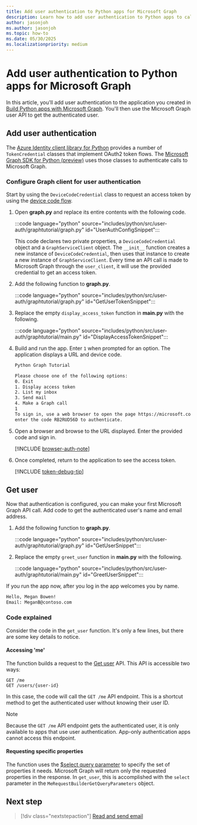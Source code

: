 ```yaml
---
title: Add user authentication to Python apps for Microsoft Graph
description: Learn how to add user authentication to Python apps to call Microsoft Graph
author: jasonjoh
ms.author: jasonjoh
ms.topic: how-to
ms.date: 05/30/2025
ms.localizationpriority: medium
---
```


# Add user authentication to Python apps for Microsoft Graph

In this article, you'll add user authentication to the application you created in [Build Python apps with Microsoft Graph](python.md). You'll then use the Microsoft Graph user API to get the authenticated user.

## Add user authentication

The [Azure Identity client library for Python](https://github.com/Azure/azure-sdk-for-python/tree/main/sdk/identity/azure-identity) provides a number of `TokenCredential` classes that implement OAuth2 token flows. The [Microsoft Graph SDK for Python (preview)](https://github.com/microsoftgraph/msgraph-sdk-python) uses those classes to authenticate calls to Microsoft Graph.

### Configure Graph client for user authentication

Start by using the `DeviceCodeCredential` class to request an access token by using the [device code flow](/azure/active-directory/develop/v2-oauth2-device-code).

1. Open **graph.py** and replace its entire contents with the following code.

    :::code language="python" source="includes/python/src/user-auth/graphtutorial/graph.py" id="UserAuthConfigSnippet":::

    This code declares two private properties, a `DeviceCodeCredential` object and a `GraphServiceClient` object. The `__init__` function creates a new instance of `DeviceCodeCredential`, then uses that instance to create a new instance of `GraphServiceClient`. Every time an API call is made to Microsoft Graph through the `user_client`, it will use the provided credential to get an access token.

1. Add the following function to **graph.py**.

    :::code language="python" source="includes/python/src/user-auth/graphtutorial/graph.py" id="GetUserTokenSnippet":::

1. Replace the empty `display_access_token` function in **main.py** with the following.

    :::code language="python" source="includes/python/src/user-auth/graphtutorial/main.py" id="DisplayAccessTokenSnippet":::

1. Build and run the app. Enter `1` when prompted for an option. The application displays a URL and device code.

    ```bash
    Python Graph Tutorial

    Please choose one of the following options:
    0. Exit
    1. Display access token
    2. List my inbox
    3. Send mail
    4. Make a Graph call
    1
    To sign in, use a web browser to open the page https://microsoft.com/devicelogin and
    enter the code RB2RUD56D to authenticate.
    ```

1. Open a browser and browse to the URL displayed. Enter the provided code and sign in.

    [!INCLUDE [browser-auth-note](includes/shared/browser-auth-note.md)]

1. Once completed, return to the application to see the access token.

    [!INCLUDE [token-debug-tip](includes/shared/token-debug-tip.md)]

## Get user

Now that authentication is configured, you can make your first Microsoft Graph API call. Add code to get the authenticated user's name and email address.

1. Add the following function to **graph.py**.

    :::code language="python" source="includes/python/src/user-auth/graphtutorial/graph.py" id="GetUserSnippet":::

1. Replace the empty `greet_user` function in **main.py** with the following.

    :::code language="python" source="includes/python/src/user-auth/graphtutorial/main.py" id="GreetUserSnippet":::

If you run the app now, after you log in the app welcomes you by name.

```bash
Hello, Megan Bowen!
Email: MeganB@contoso.com
```

### Code explained

Consider the code in the `get_user` function. It's only a few lines, but there are some key details to notice.

#### Accessing 'me'

The function builds a request to the [Get user](/graph/api/user-get) API. This API is accessible two ways:

```http
GET /me
GET /users/{user-id}
```

In this case, the code will call the `GET /me` API endpoint. This is a shortcut method to get the authenticated user without knowing their user ID.

> [!NOTE]
> Because the `GET /me` API endpoint gets the authenticated user, it is only available to apps that use user authentication. App-only authentication apps cannot access this endpoint.

#### Requesting specific properties

The function uses the [$select query parameter](/graph/query-parameters#select-parameter) to specify the set of properties it needs. Microsoft Graph will return only the requested properties in the response. In `get_user`, this is accomplished with the `select` parameter in the `MeRequestBuilderGetQueryParameters` object.

## Next step

> [!div class="nextstepaction"]
> [Read and send email](python-email.md)
